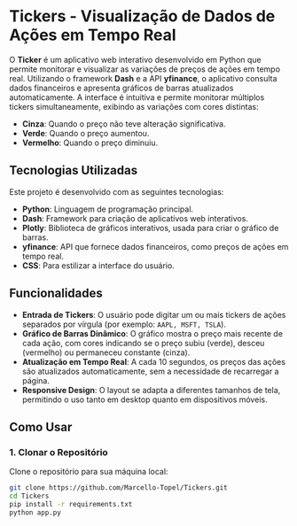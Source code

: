 # Tickers - Visualização de Dados de Ações em Tempo Real

O **Ticker** é um aplicativo web interativo desenvolvido em Python que permite monitorar e visualizar as variações de preços de ações em tempo real. Utilizando o framework **Dash** e a API **yfinance**, o aplicativo consulta dados financeiros e apresenta gráficos de barras atualizados automaticamente. A interface é intuitiva e permite monitorar múltiplos tickers simultaneamente, exibindo as variações com cores distintas:

- **Cinza**: Quando o preço não teve alteração significativa.
- **Verde**: Quando o preço aumentou.
- **Vermelho**: Quando o preço diminuiu.

## Tecnologias Utilizadas

Este projeto é desenvolvido com as seguintes tecnologias:

- **Python**: Linguagem de programação principal.
- **Dash**: Framework para criação de aplicativos web interativos.
- **Plotly**: Biblioteca de gráficos interativos, usada para criar o gráfico de barras.
- **yfinance**: API que fornece dados financeiros, como preços de ações em tempo real.
- **CSS**: Para estilizar a interface do usuário.

## Funcionalidades

- **Entrada de Tickers**: O usuário pode digitar um ou mais tickers de ações separados por vírgula (por exemplo: `AAPL, MSFT, TSLA`).
- **Gráfico de Barras Dinâmico**: O gráfico mostra o preço mais recente de cada ação, com cores indicando se o preço subiu (verde), desceu (vermelho) ou permaneceu constante (cinza).
- **Atualização em Tempo Real**: A cada 10 segundos, os preços das ações são atualizados automaticamente, sem a necessidade de recarregar a página.
- **Responsive Design**: O layout se adapta a diferentes tamanhos de tela, permitindo o uso tanto em desktop quanto em dispositivos móveis.

## Como Usar

### 1. Clonar o Repositório

Clone o repositório para sua máquina local:

```bash
git clone https://github.com/Marcello-Topel/Tickers.git
cd Tickers
pip install -r requirements.txt
python app.py
